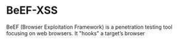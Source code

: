 # BeEF-XSS
BeEF (Browser Exploitation Framework) is a penetration testing tool focusing on web browsers. It "hooks" a target’s browser
